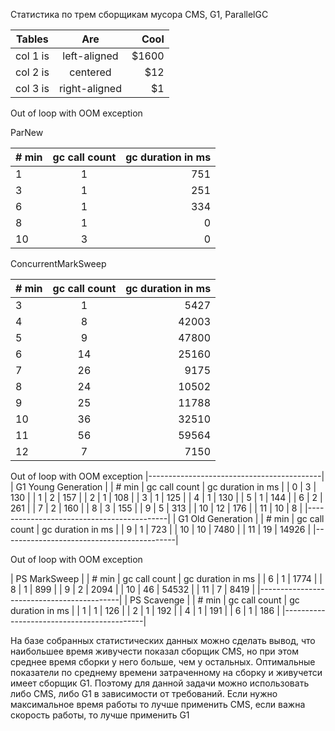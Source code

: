 Статистика по трем сборщикам мусора CMS, G1, ParallelGC

| Tables   |      Are      |  Cool |
|----------|:-------------:|------:|
| col 1 is |  left-aligned | $1600 |
| col 2 is |    centered   |   $12 |
| col 3 is | right-aligned |    $1 |



Out of loop with OOM exception

 ParNew
 
| # min | gc call count | gc duration in ms |
|-------|:-------------:|------------------:|
|     1 |             1 |               751 |
|     3 |             1 |               251 |
|     6 |             1 |               334 |
|     8 |             1 |                 0 |
|    10 |             3 |                 0 |


ConcurrentMarkSweep                       

| # min | gc call count | gc duration in ms |
|-------|:-------------:|------------------:|
|     3 |             1 |              5427 |
|     4 |             8 |             42003 |
|     5 |             9 |             47800 |
|     6 |            14 |             25160 |
|     7 |            26 |              9175 |
|     8 |            24 |             10502 |
|     9 |            25 |             11788 |
|    10 |            36 |             32510 |
|    11 |            56 |             59564 |
|    12 |             7 |              7150 |



Out of loop with OOM exception
|-------------------------------------------|
| G1 Young Generation                       |
| # min | gc call count | gc duration in ms |
|     0 |             3 |               130 |
|     1 |             2 |               157 |
|     2 |             1 |               108 |
|     3 |             1 |               125 |
|     4 |             1 |               130 |
|     5 |             1 |               144 |
|     6 |             2 |               261 |
|     7 |             2 |               160 |
|     8 |             3 |               155 |
|     9 |             5 |               313 |
|    10 |            12 |               176 |
|    11 |            10 |                 8 |
|-------------------------------------------|
| G1 Old Generation                         |
| # min | gc call count | gc duration in ms |
|     9 |             1 |               723 |
|    10 |            10 |              7480 |
|    11 |            19 |             14926 |
|-------------------------------------------|

Out of loop with OOM exception

| PS MarkSweep                              |
| # min | gc call count | gc duration in ms |
|     6 |             1 |              1774 |
|     8 |             1 |               899 |
|     9 |             2 |              2094 |
|    10 |            46 |             54532 |
|    11 |             7 |              8419 |
|-------------------------------------------|
| PS Scavenge                               |
| # min | gc call count | gc duration in ms |
|     1 |             1 |               126 |
|     2 |             1 |               192 |
|     4 |             1 |               191 |
|     6 |             1 |               186 |
|-------------------------------------------|

На базе собранных статистических данных можно сделать вывод, 
что наибольшее время живучести показал сборщик CMS, 
но при этом среднее время сборки у него больше, чем
у остальных. Оптимальные показатели по среднему времени
затраченному на сборку и живучетси имеет сборщик G1.
Поэтому для данной задачи можно использовать либо CMS,
либо G1 в зависимости от требований. Если нужно максимальное
время работы то лучше применить CMS, если важна скорость
работы, то лучше применить G1
